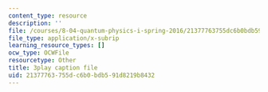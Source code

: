 ```yaml
---
content_type: resource
description: ''
file: /courses/8-04-quantum-physics-i-spring-2016/21377763755dc6b0bdb591d8219b8432_gMnQ21-pjOA.srt
file_type: application/x-subrip
learning_resource_types: []
ocw_type: OCWFile
resourcetype: Other
title: 3play caption file
uid: 21377763-755d-c6b0-bdb5-91d8219b8432
---
```

